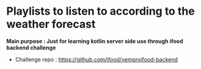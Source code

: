 <h1> Playlists to listen to according to the weather forecast </h1>

<b> Main purpose : Just for learning kotlin server side use through ifood backend challenge </b>

- Challenge repo : https://github.com/ifood/vemproifood-backend

